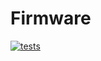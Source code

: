 # Firmware

[![tests](https://github.com/OpenRemise/Firmware/actions/workflows/tests.yml/badge.svg)](https://github.com/OpenRemise/Firmware/actions/workflows/tests.yml)